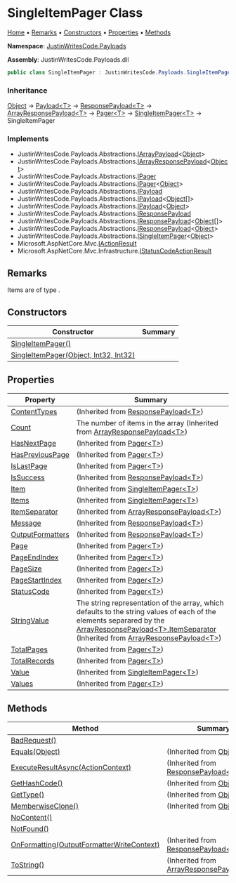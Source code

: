 # SingleItemPager Class

[Home](../../README.md) &#x2022; [Remarks](#remarks) &#x2022; [Constructors](#constructors) &#x2022; [Properties](#properties) &#x2022; [Methods](#methods)

**Namespace**: [JustinWritesCode.Payloads](../README.md)

**Assembly**: JustinWritesCode\.Payloads\.dll

  
 

```csharp
public class SingleItemPager : JustinWritesCode.Payloads.SingleItemPager<object>
```

### Inheritance

[Object](https://docs.microsoft.com/en-us/dotnet/api/system.object) &#x2192; [Payload\<T\>](../Payload-1/README.md) &#x2192; [ResponsePayload\<T\>](../ResponsePayload-1/README.md) &#x2192; [ArrayResponsePayload\<T\>](../ArrayResponsePayload-1/README.md) &#x2192; [Pager\<T\>](../Pager-1/README.md) &#x2192; [SingleItemPager\<T\>](../SingleItemPager-1/README.md) &#x2192; SingleItemPager

### Implements

* JustinWritesCode\.Payloads\.Abstractions\.[IArrayPayload](../Abstractions/IArrayPayload-1/README.md)\<[Object](https://docs.microsoft.com/en-us/dotnet/api/system.object)\>
* JustinWritesCode\.Payloads\.Abstractions\.[IArrayResponsePayload](../Abstractions/IArrayResponsePayload-1/README.md)\<[Object](https://docs.microsoft.com/en-us/dotnet/api/system.object)\>
* JustinWritesCode\.Payloads\.Abstractions\.[IPager](../Abstractions/IPager/README.md)
* JustinWritesCode\.Payloads\.Abstractions\.[IPager](../Abstractions/IPager-1/README.md)\<[Object](https://docs.microsoft.com/en-us/dotnet/api/system.object)\>
* JustinWritesCode\.Payloads\.Abstractions\.[IPayload](../Abstractions/IPayload/README.md)
* JustinWritesCode\.Payloads\.Abstractions\.[IPayload](../Abstractions/IPayload-1/README.md)\<[Object](https://docs.microsoft.com/en-us/dotnet/api/system.object)\[\]\>
* JustinWritesCode\.Payloads\.Abstractions\.[IPayload](../Abstractions/IPayload-1/README.md)\<[Object](https://docs.microsoft.com/en-us/dotnet/api/system.object)\>
* JustinWritesCode\.Payloads\.Abstractions\.[IResponsePayload](../Abstractions/IResponsePayload/README.md)
* JustinWritesCode\.Payloads\.Abstractions\.[IResponsePayload](../Abstractions/IResponsePayload-1/README.md)\<[Object](https://docs.microsoft.com/en-us/dotnet/api/system.object)\[\]\>
* JustinWritesCode\.Payloads\.Abstractions\.[IResponsePayload](../Abstractions/IResponsePayload-1/README.md)\<[Object](https://docs.microsoft.com/en-us/dotnet/api/system.object)\>
* JustinWritesCode\.Payloads\.Abstractions\.[ISingleItemPager](../Abstractions/ISingleItemPager-1/README.md)\<[Object](https://docs.microsoft.com/en-us/dotnet/api/system.object)\>
* Microsoft\.AspNetCore\.Mvc\.[IActionResult](https://docs.microsoft.com/en-us/dotnet/api/microsoft.aspnetcore.mvc.iactionresult)
* Microsoft\.AspNetCore\.Mvc\.Infrastructure\.[IStatusCodeActionResult](https://docs.microsoft.com/en-us/dotnet/api/microsoft.aspnetcore.mvc.infrastructure.istatuscodeactionresult)

## Remarks

Items are of type \.

## Constructors

| Constructor | Summary |
| ----------- | ------- |
| [SingleItemPager()](-ctor/README.md#2123480251) | |
| [SingleItemPager(Object, Int32, Int32)](-ctor/README.md#2290921601) | |

## Properties

| Property | Summary |
| -------- | ------- |
| [ContentTypes](../ResponsePayload-1/ContentTypes/README.md) |  \(Inherited from [ResponsePayload\<T\>](../ResponsePayload-1/README.md)\) |
| [Count](../ArrayResponsePayload-1/Count/README.md) | The number of items in the array \(Inherited from [ArrayResponsePayload\<T\>](../ArrayResponsePayload-1/README.md)\) |
| [HasNextPage](../Pager-1/HasNextPage/README.md) |  \(Inherited from [Pager\<T\>](../Pager-1/README.md)\) |
| [HasPreviousPage](../Pager-1/HasPreviousPage/README.md) |  \(Inherited from [Pager\<T\>](../Pager-1/README.md)\) |
| [IsLastPage](../Pager-1/IsLastPage/README.md) |  \(Inherited from [Pager\<T\>](../Pager-1/README.md)\) |
| [IsSuccess](../ResponsePayload-1/IsSuccess/README.md) |  \(Inherited from [ResponsePayload\<T\>](../ResponsePayload-1/README.md)\) |
| [Item](../SingleItemPager-1/Item/README.md) |  \(Inherited from [SingleItemPager\<T\>](../SingleItemPager-1/README.md)\) |
| [Items](../SingleItemPager-1/Items/README.md) |  \(Inherited from [SingleItemPager\<T\>](../SingleItemPager-1/README.md)\) |
| [ItemSeparator](../ArrayResponsePayload-1/ItemSeparator/README.md) |  \(Inherited from [ArrayResponsePayload\<T\>](../ArrayResponsePayload-1/README.md)\) |
| [Message](../ResponsePayload-1/Message/README.md) |  \(Inherited from [ResponsePayload\<T\>](../ResponsePayload-1/README.md)\) |
| [OutputFormatters](../ResponsePayload-1/OutputFormatters/README.md) |  \(Inherited from [ResponsePayload\<T\>](../ResponsePayload-1/README.md)\) |
| [Page](../Pager-1/Page/README.md) |  \(Inherited from [Pager\<T\>](../Pager-1/README.md)\) |
| [PageEndIndex](../Pager-1/PageEndIndex/README.md) |  \(Inherited from [Pager\<T\>](../Pager-1/README.md)\) |
| [PageSize](../Pager-1/PageSize/README.md) |  \(Inherited from [Pager\<T\>](../Pager-1/README.md)\) |
| [PageStartIndex](../Pager-1/PageStartIndex/README.md) |  \(Inherited from [Pager\<T\>](../Pager-1/README.md)\) |
| [StatusCode](../Pager-1/StatusCode/README.md) |  \(Inherited from [Pager\<T\>](../Pager-1/README.md)\) |
| [StringValue](../ArrayResponsePayload-1/StringValue/README.md) | The string representation of the array, which defaults to the string values of each of the elements separared by the [ArrayResponsePayload\<T\>.ItemSeparator](../ArrayResponsePayload-1/ItemSeparator/README.md) \(Inherited from [ArrayResponsePayload\<T\>](../ArrayResponsePayload-1/README.md)\) |
| [TotalPages](../Pager-1/TotalPages/README.md) |  \(Inherited from [Pager\<T\>](../Pager-1/README.md)\) |
| [TotalRecords](../Pager-1/TotalRecords/README.md) |  \(Inherited from [Pager\<T\>](../Pager-1/README.md)\) |
| [Value](../SingleItemPager-1/Value/README.md) |  \(Inherited from [SingleItemPager\<T\>](../SingleItemPager-1/README.md)\) |
| [Values](../Pager-1/Values/README.md) |  \(Inherited from [Pager\<T\>](../Pager-1/README.md)\) |

## Methods

| Method | Summary |
| ------ | ------- |
| [BadRequest()](BadRequest/README.md) | |
| [Equals(Object)](https://docs.microsoft.com/en-us/dotnet/api/system.object.equals) |  \(Inherited from [Object](https://docs.microsoft.com/en-us/dotnet/api/system.object)\) |
| [ExecuteResultAsync(ActionContext)](../ResponsePayload-1/ExecuteResultAsync/README.md) |  \(Inherited from [ResponsePayload\<T\>](../ResponsePayload-1/README.md)\) |
| [GetHashCode()](https://docs.microsoft.com/en-us/dotnet/api/system.object.gethashcode) |  \(Inherited from [Object](https://docs.microsoft.com/en-us/dotnet/api/system.object)\) |
| [GetType()](https://docs.microsoft.com/en-us/dotnet/api/system.object.gettype) |  \(Inherited from [Object](https://docs.microsoft.com/en-us/dotnet/api/system.object)\) |
| [MemberwiseClone()](https://docs.microsoft.com/en-us/dotnet/api/system.object.memberwiseclone) |  \(Inherited from [Object](https://docs.microsoft.com/en-us/dotnet/api/system.object)\) |
| [NoContent()](NoContent/README.md) | |
| [NotFound()](NotFound/README.md) | |
| [OnFormatting(OutputFormatterWriteContext)](../ResponsePayload-1/OnFormatting/README.md) |  \(Inherited from [ResponsePayload\<T\>](../ResponsePayload-1/README.md)\) |
| [ToString()](../ArrayResponsePayload-1/ToString/README.md) |  \(Inherited from [ArrayResponsePayload\<T\>](../ArrayResponsePayload-1/README.md)\) |

